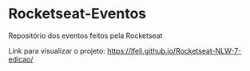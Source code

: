 # Rocketseat-Eventos
Repositório dos eventos feitos pela Rocketseat

Link para visualizar o projeto:
<a> https://lfeli.github.io/Rocketseat-NLW-7-edicao/ </a>
